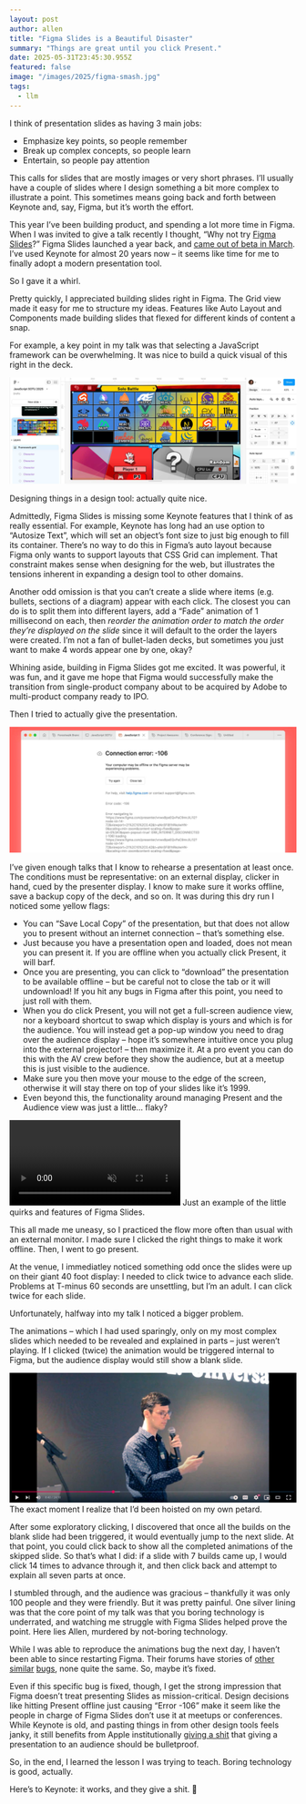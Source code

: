 ```yaml
---
layout: post
author: allen
title: "Figma Slides is a Beautiful Disaster"
summary: "Things are great until you click Present."
date: 2025-05-31T23:45:30.955Z
featured: false
image: "/images/2025/figma-smash.jpg"
tags:
  - llm
---
```


I think of presentation slides as having 3 main jobs:

- Emphasize key points, so people remember
- Break up complex concepts, so people learn
- Entertain, so people pay attention

This calls for slides that are mostly images or very short phrases. I’ll usually have a couple of slides where I design something a bit more complex to illustrate a point. This sometimes means going back and forth between Keynote and, say, Figma, but it’s worth the effort.

This year I’ve been building product, and spending a lot more time in Figma. When I was invited to give a talk recently I thought, “Why not try [Figma Slides](https://www.figma.com/slides/)?” Figma Slides launched a year back, and [came out of beta in March](https://www.linkedin.com/posts/paigecostello_figma-slides-came-out-of-beta-today-30-activity-7308211241049591811-Z_-U/). I’ve used Keynote for almost 20 years now – it seems like time for me to finally adopt a modern presentation tool.

So I gave it a whirl.

Pretty quickly, I appreciated building slides right in Figma. The Grid view made it easy for me to structure my ideas. Features like Auto Layout and Components made building slides that flexed for different kinds of content a snap.

For example, a key point in my talk was that selecting a JavaScript framework can be overwhelming. It was nice to build a quick visual of this right in the deck.

<div class="centered">
<img src="/images/2025/figma-smash.jpg" alt="A Choose Your Fighter screen of JS frameworks." />
</div>

Designing things in a design tool: actually quite nice.

Admittedly, Figma Slides is missing some Keynote features that I think of as really essential. For example, Keynote has long had an use option to “Autosize Text”, which will set an object’s font size to just big enough to fill its container. There’s no way to do this in Figma’s auto layout because Figma only wants to support layouts that CSS Grid can implement. That constraint makes sense when designing for the web, but illustrates the tensions inherent in expanding a design tool to other domains.

Another odd omission is that you can’t create a slide where items (e.g. bullets, sections of a diagram) appear with each click. The closest you can do is to split them into different layers, add a “Fade” animation of 1 millisecond on each, then *reorder the animation order to match the order they’re displayed on the slide* since it will default to the order the layers were created. I’m not a fan of bullet-laden decks, but sometimes you just want to make 4 words appear one by one, okay?

Whining aside, building in Figma Slides got me excited. It was powerful, it was fun, and it gave me hope that Figma would successfully make the transition from single-product company about to be acquired by Adobe to multi-product company ready to IPO.

Then I tried to actually give the presentation.


<div class="centered">
<img src="/images/2025/figma-offline.jpg" alt="Figma error -106" />
</div>

I’ve given enough talks that I know to rehearse a presentation at least once. The conditions must be representative: on an external display, clicker in hand, cued by the presenter display. I know to make sure it works offline, save a backup copy of the deck, and so on. It was during this dry run I noticed some yellow flags:

- You can “Save Local Copy” of the presentation, but that does not allow you to present without an internet connection – that’s something else.
- Just because you have a presentation open and loaded, does not mean you can present it. If you are offline when you actually click Present, it will barf.
- Once you are presenting, you can click to “download” the presentation to be available offline – but be careful not to close the tab or it will undownload! If you hit any bugs in Figma after this point, you need to just roll with them.
- When you do click Present, you will not get a full-screen audience view, nor a keyboard shortcut to swap which display is yours and which is for the audience. You will instead get a pop-up window you need to drag over the audience display – hope it’s somewhere intuitive once you plug into the external projector! – then maximize it. At a pro event you can do this with the AV crew before they show the audience, but at a meetup this is just visible to the audience.
- Make sure you then move your mouse to the edge of the screen, otherwise it will stay there on top of your slides like it’s 1999.
- Even beyond this, the functionality around managing Present and the Audience view was just a little… flaky?

<div class="centered">
<video src="/images/2025/x.mp4" autoplay loop muted playsinline>
  Your browser doesn't support HTML5 video.
</video>
Just an example of the little quirks and features of Figma Slides.
</div>

This all made me uneasy, so I practiced the flow more often than usual with an external monitor. I made sure I clicked the right things to make it work offline. Then, I went to go present.

At the venue, I immediatley noticed something odd once the slides were up on their giant 40 foot display: I needed to click twice to advance each slide. Problems at T-minus 60 seconds are unsettling, but I’m an adult. I can click twice for each slide.

Unfortunately, halfway into my talk I noticed a bigger problem.

The animations – which I had used sparingly, only on my most complex slides which needed to be revealed and explained in parts – just weren’t playing. If I clicked (twice) the animation would be triggered internal to Figma, but the audience display would still show a blank slide.


<div class="centered">
<a href="https://www.youtube.com/watch?v=j7_o-YiwGwo">
<img src="/images/2025/clicker-fail.jpg" alt="A man looks in confusion at his own clicker." />
</a>
The exact moment I realize that I’d been hoisted on my own petard.
</div>

After some exploratory clicking, I discovered that once all the builds on the blank slide had been triggered, it would eventually jump to the next slide. At that point, you could click back to show all the completed animations of the skipped slide. So that’s what I did: if a slide with 7 builds came up, I would click 14 times to advance through it, and then click back and attempt to explain all seven parts at once.

I stumbled through, and the audience was gracious – thankfully it was only 100 people and they were friendly. But it was pretty painful. One silver lining was that the core point of my talk was that you boring technology is underrated, and watching me struggle with Figma Slides helped prove the point. Here lies Allen, murdered by not-boring technology.

While I was able to reproduce the animations bug the next day, I haven’t been able to since restarting Figma. Their forums have stories of [other](https://forum.figma.com/ask-the-community-7/fixed-figma-slides-show-smart-animate-transition-only-in-presenter-view-and-not-in-audience-view-39081?utm_source=chatgpt.com) [similar](https://forum.figma.com/ask-the-community-7/fixed-figma-slides-show-smart-animate-transition-only-in-presenter-view-and-not-in-audience-view-39081?utm_source=chatgpt.com) [bugs](https://forum.figma.com/ask-the-community-7/figma-slides-with-multiple-videos-in-present-mode-have-to-click-arrow-key-loads-before-next-slide-28477?utm_source=chatgpt.com), none quite the same. So, maybe it’s fixed.

Even if this specific bug is fixed, though, I get the strong impression that Figma doesn’t treat presenting Slides as mission-critical. Design decisions like hitting Present offline just causing “Error -106” make it seem like the people in charge of Figma Slides don’t use it at meetups or conferences. While Keynote is old, and pasting things in from other design tools feels janky, it still benefits from Apple institutionally [giving a shit](https://allenpike.com/2022/giving-a-shit) that giving a presentation to an audience should be bulletproof.

So, in the end, I learned the lesson I was trying to teach. Boring technology is good, actually. 

Here’s to Keynote: it works, and they give a shit. 🍻
